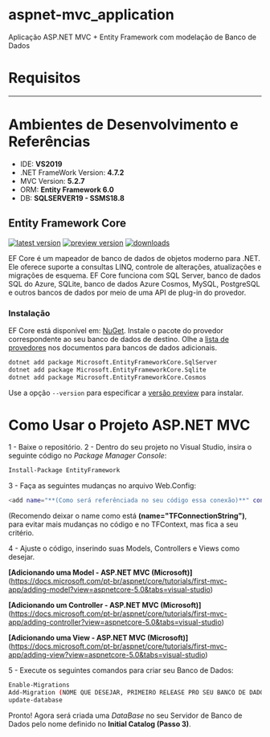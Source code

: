 # aspnet-mvc_application
Aplicação ASP.NET MVC + Entity Framework com modelação de Banco de Dados

# Requisitos
--------------------


# Ambientes de Desenvolvimento e Referências 

* IDE:    **VS2019**
* .NET FrameWork Version: **4.7.2**
* MVC Version: **5.2.7**
* ORM: **Entity Framework 6.0**
* DB:     **SQLSERVER19 - SSMS18.8**



## Entity Framework Core

[![latest version](https://img.shields.io/nuget/v/Microsoft.EntityFrameworkCore)](https://www.nuget.org/packages/Microsoft.EntityFrameworkCore) [![preview version](https://img.shields.io/nuget/vpre/Microsoft.EntityFrameworkCore)](https://www.nuget.org/packages/Microsoft.EntityFrameworkCore/absoluteLatest) [![downloads](https://img.shields.io/nuget/dt/Microsoft.EntityFrameworkCore)](https://www.nuget.org/packages/Microsoft.EntityFrameworkCore)

EF Core é um mapeador de banco de dados de objetos moderno para .NET. Ele oferece suporte a consultas LINQ, controle de alterações, atualizações e migrações de esquema. EF Core funciona com SQL Server, banco de dados SQL do Azure, SQLite, banco de dados Azure Cosmos, MySQL, PostgreSQL e outros bancos de dados por meio de uma API de plug-in do provedor. 

### <strong> Instalação </strong>

EF Core está disponível em: [NuGet](https://www.nuget.org/packages/Microsoft.EntityFrameworkCore). Instale o pacote do provedor correspondente ao seu banco de dados de destino. Olhe a [lista de provedores](https://docs.microsoft.com/ef/core/providers/) nos documentos para bancos de dados adicionais.

```sh
dotnet add package Microsoft.EntityFrameworkCore.SqlServer
dotnet add package Microsoft.EntityFrameworkCore.Sqlite
dotnet add package Microsoft.EntityFrameworkCore.Cosmos
```

Use a opção `--version` para especificar a [versão preview](https://www.nuget.org/packages/Microsoft.EntityFrameworkCore/absoluteLatest) para instalar.

# Como Usar o Projeto ASP.NET MVC 

1 - Baixe o repositório.
2 - Dentro do seu projeto no Visual Studio, insira o seguinte código no *Package Manager Console*:

```sh
Install-Package EntityFramework
```

3 - Faça as seguintes mudanças no arquivo Web.Config:

```sh
<add name="**(Como será referênciada no seu código essa conexão)**" connectionString="Data Source=**(NOME-DO-SEU-PC)**; Language=Brazilian; Initial Catalog=**(Nome do Banco de dados que será criado)**; Integrated Security=True" providerName="System.Data.SqlClient" />
```
(Recomendo deixar o name como está **(name="TFConnectionString")**, para evitar mais mudanças no código e no TFContext, mas fica a seu critério.

4 - Ajuste o código, inserindo suas Models, Controllers e Views como desejar.

**[Adicionando uma Model  - ASP.NET MVC (Microsoft)]**(https://docs.microsoft.com/pt-br/aspnet/core/tutorials/first-mvc-app/adding-model?view=aspnetcore-5.0&tabs=visual-studio)

**[Adicionando um Controller  - ASP.NET MVC (Microsoft)]**(https://docs.microsoft.com/pt-br/aspnet/core/tutorials/first-mvc-app/adding-controller?view=aspnetcore-5.0&tabs=visual-studio)

**[Adicionando uma View   - ASP.NET MVC (Microsoft)]**(https://docs.microsoft.com/pt-br/aspnet/core/tutorials/first-mvc-app/adding-view?view=aspnetcore-5.0&tabs=visual-studio)



5 - Execute os seguintes comandos para criar seu Banco de Dados:

```sh
Enable-Migrations
Add-Migration (NOME QUE DESEJAR, PRIMEIRO RELEASE PRO SEU BANCO DE DADOS)
update-database
```
Pronto! Agora será criada uma *DataBase* no seu Servidor de Banco de Dados pelo nome definido no **Initial Catalog (Passo 3)**.

